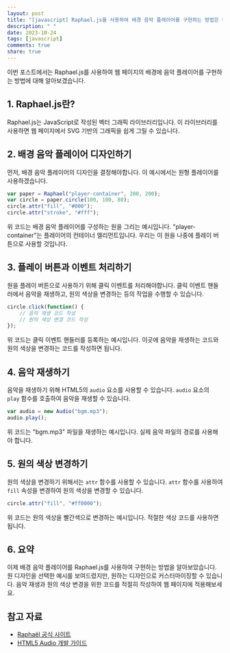 ```yaml
---
layout: post
title: "[javascript] Raphael.js를 사용하여 배경 음악 플레이어를 구현하는 방법은 무엇인가?"
description: " "
date: 2023-10-24
tags: [javascript]
comments: true
share: true
---
```


이번 포스트에서는 Raphael.js를 사용하여 웹 페이지의 배경에 음악 플레이어를 구현하는 방법에 대해 알아보겠습니다.

## 1. Raphael.js란?

Raphael.js는 JavaScript로 작성된 벡터 그래픽 라이브러리입니다. 이 라이브러리를 사용하면 웹 페이지에서 SVG 기반의 그래픽을 쉽게 그릴 수 있습니다.

## 2. 배경 음악 플레이어 디자인하기

먼저, 배경 음악 플레이어의 디자인을 결정해야합니다. 이 예시에서는 원형 플레이어를 사용하겠습니다.

```javascript
var paper = Raphael("player-container", 200, 200);
var circle = paper.circle(100, 100, 80);
circle.attr("fill", "#000");
circle.attr("stroke", "#fff");
```

위 코드는 배경 음악 플레이어를 구성하는 원을 그리는 예시입니다. "player-container"는 플레이어의 컨테이너 엘리먼트입니다. 우리는 이 원을 나중에 플레이 버튼으로 사용할 것입니다.

## 3. 플레이 버튼과 이벤트 처리하기

원을 플레이 버튼으로 사용하기 위해 클릭 이벤트를 처리해야합니다. 클릭 이벤트 핸들러에서 음악을 재생하고, 원의 색상을 변경하는 등의 작업을 수행할 수 있습니다.

```javascript
circle.click(function() {
    // 음악 재생 코드 작성
    // 원의 색상 변경 코드 작성
});
```

위 코드는 클릭 이벤트 핸들러를 등록하는 예시입니다. 이곳에 음악을 재생하는 코드와 원의 색상을 변경하는 코드를 작성하면 됩니다.

## 4. 음악 재생하기

음악을 재생하기 위해 HTML5의 `audio` 요소를 사용할 수 있습니다. `audio` 요소의 `play` 함수를 호출하여 음악을 재생할 수 있습니다.

```javascript
var audio = new Audio("bgm.mp3");
audio.play();
```

위 코드는 "bgm.mp3" 파일을 재생하는 예시입니다. 실제 음악 파일의 경로를 사용해야 합니다.

## 5. 원의 색상 변경하기

원의 색상을 변경하기 위해서는 `attr` 함수를 사용할 수 있습니다. `attr` 함수를 사용하여 `fill` 속성을 변경하여 원의 색상을 변경할 수 있습니다.

```javascript
circle.attr("fill", "#ff0000");
```

위 코드는 원의 색상을 빨간색으로 변경하는 예시입니다. 적절한 색상 코드를 사용하면 됩니다.

## 6. 요약

이제 배경 음악 플레이어를 Raphael.js를 사용하여 구현하는 방법을 알아보았습니다. 원 디자인을 선택한 예시를 보여드렸지만, 원하는 디자인으로 커스터마이징할 수 있습니다. 음악 재생과 원의 색상 변경을 위한 코드를 적절히 작성하여 웹 페이지에 적용해보세요.

## 참고 자료

- [Raphaël 공식 사이트](http://raphaeljs.com/)
- [HTML5 Audio 개발 가이드](https://developer.mozilla.org/ko/docs/Web/HTML/Element/audio)